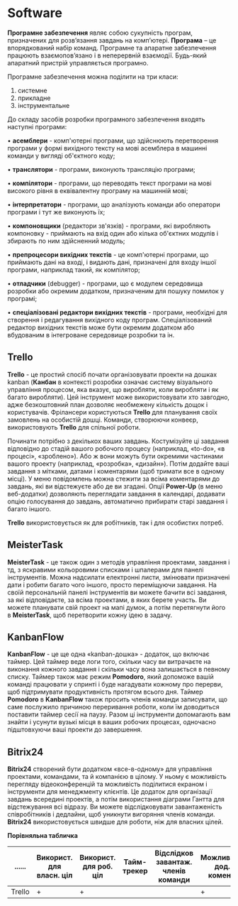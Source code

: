 # Software

**Програмне забезпечення** являє собою сукупність програм, призначених для розв’язання завдань на комп’ютері. **Програма** – це впорядкований набір команд. Програмне та апаратне забезпечення працюють взаємопов’язано і в неперервній взаємодії. Будь-який апаратний пристрій управляється програмно.

Програмне забезпечення можна поділити на три класи:

1.	системне
2.	прикладне
3.	інструментальне


До складу засобів розробки програмного забезпечення входять наступні програми:

• **асемблери** - комп'ютерні програми, що здійснюють перетворення програми у формі вихідного тексту на мові асемблера в машинні команди у вигляді об'єктного коду;

• **транслятори** - програми, виконують трансляцію програми;

• **компілятори** - програми, що переводять текст програми на мові високого рівня в еквівалентну програму на машинній мові;

• **інтерпретатори** - програми, що аналізують команди або оператори програми і тут же виконують їх;

• **компоновщики** (редактори зв'язків) - програми, які виробляють компоновку - приймають на вхід один або кілька об'єктних модулів і збирають по ним здійсненний модуль;

• **препроцесори вихідних текстів** - це комп'ютерні програми, що приймають дані на вході, і видають дані, призначені для входу іншої програми, наприклад такий, як компілятор;

• **отладчики** (debugger) - програми, що є модулем середовища розробки або окремим додатком, призначеним для пошуку помилок у програмі;

• **спеціалізовані редактори вихідних текстів** - програми, необхідні для створення і редагування вихідного коду програм. Спеціалізований редактор вихідних текстів може бути окремим додатком або вбудованим в інтегроване середовище розробки та ін.

## Trello



 **Trello** - це простий спосіб почати організовувати проекти на дошках kanban (**Канбан** в контексті розробки означає систему візуального управління процесом, яка вказує, що виробляти, коли виробляти і як багато виробляти). Цей інструмент може використовувати хто завгодно, адже безкоштовний план дозволяє необмежену кількість дощок і користувачів. Фрілансери користуються **Trello** для планування своїх замовлень на особистій дошці. Команди, створюючи конвеєр, використовують **Trello** для спільної роботи.
 
 Починати потрібно з декількох ваших завдань. Костумізуйте ці завдання відповідно до стадій вашого робочого процесу (наприклад, «to-do», «в процесі», «зроблено»). Або ж вони можуть бути окремими частинами вашого проекту (наприклад, «розробка», «дизайн»). Потім додайте ваші завдання з мітками, датами і коментарями (щоб тримати все в одному місці). У меню повідомлень можна стежити за всіма коментарями до завдань, які ви відстежуєте або де ви згадані. Опції **Power-Up** (в меню веб-додатки)  дозволяють переглядати завдання в календарі, додавати опцію голосування до завдань, автоматично прибирати старі завдання і багато іншого.

**Trello** використовується як для робітників, так і для особистих потреб.


## MeisterTask

**MeisterTask** - це також один з методів управління проектами, завдання і тд, з яскравими кольоровими списками і шпалерами для панелі інструментів. Можна надсилати електронні листи, змінювати призначені дати і робити багато чого іншого, просто переміщуючи завдання. На своїй персональній панелі інструментів ви можете бачити всі завдання, за які відповідаєте, за всіма проектами, в яких берете участь. Ви можете планувати свій проект на мапі думок, а потім перетягнути його в **MeisterTask**, щоб перетворити кожну ідею в задачу.

## KanbanFlow

**KanbanFlow** - це ще одна «kanban-дошка» - додаток, що включає таймер. Цей таймер веде логи того, скільки часу ви витрачаєте на виконання кожного завдання і скільки часу вона залишається в певному списку. Таймер також має режим **Pomodoro**, який допоможе вашій команді працювати у спринті і буде нагадувати кожному про перерви, щоб підтримувати продуктивність протягом всього дня.
Таймер **Pomodoro** в **KanbanFlow** також просить членів команди записувати, що саме послужило причиною переривання роботи, коли їм доводиться поставити таймер сесії на паузу. Разом ці інструменти допомагають вам знайти і усунути вузькі місця в ваших робочих процесах, одночасно підштовхуючи ваші проекти до завершення.

## Bitrix24

**Bitrix24** створений бути додатком «все-в-одному» для управління проектами, командами, та й компанією в цілому. У ньому є можливість перегляду відеоконференцій та можливість поділитися екраном і інструменти для менеджменту клієнтів. Це додаток для організації завдань всередині проектів, а потім використання діаграми Гантта для відстежування всі відразу. Ви можете відслідковувати завантаженість співробітників і дедлайни, щоб уникнути вигоряння членів команди.   **Bitrix24** використовується швидше для роботи, ніж для власних цілей.

**Порівняльна табличка**

|......| Використ. для власн. ціл | Використ. для роб. ціл | Тайм-трекер | Відслідков завантаж. членів команди | Можливість дод. комент.| Можливість задавання дати дедлайну |
|------|--------------------------|------------------------|-------------|-------------------------------------|------------------------|------|
|Trello| + | + | | | + | + |



 
 
 
 
 
